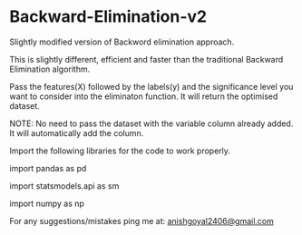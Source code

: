 # Backward-Elimination-v2
Slightly modified version of Backword elimination approach.

This is slightly different, efficient and faster than the traditional Backward Elimination algorithm.

Pass the features(X) followed by the labels(y) and the significance level you want to consider into the eliminaton function. It will return the optimised dataset.

NOTE: No need to pass the dataset with the variable column already added. It will automatically add the column.

Import the following libraries for the code to work properly.

import pandas as pd

import statsmodels.api as sm

import numpy as np

For any suggestions/mistakes ping me at: anishgoyal2406@gmail.com
